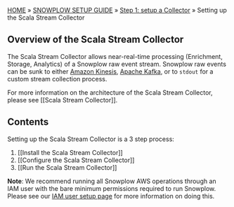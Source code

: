 [HOME](Home) » [SNOWPLOW SETUP GUIDE](Setting-up-Snowplow) » [Step 1: setup a Collector](Setting-up-a-Collector) » Setting up the Scala Stream Collector

## Overview of the Scala Stream Collector

The Scala Stream Collector allows near-real-time processing (Enrichment, Storage, Analytics) of a
Snowplow raw event stream. Snowplow raw events can be sunk to either [Amazon Kinesis][kinesis],
[Apache Kafka][kafka], or to `stdout` for a custom stream collection process.

For more information on the architecture of the Scala Stream Collector, please see [[Scala Stream Collector]].

## Contents

Setting up the Scala Stream Collector is a 3 step process:

1. [[Install the Scala Stream Collector]]
2. [[Configure the Scala Stream Collector]]
3. [[Run the Scala Stream Collector]]

**Note**: We recommend running all Snowplow AWS operations through an IAM user with the bare minimum
permissions required to run Snowplow. Please see our [IAM user setup page](IAM-setup) for more
information on doing this.

[kinesis]: http://aws.amazon.com/kinesis/
[kafka]: http://kafka.apache.org/
